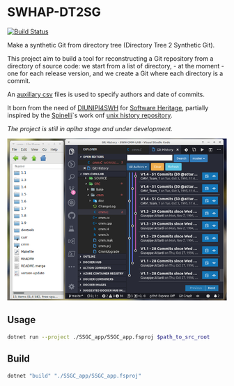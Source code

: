 # SWHAP-DT2SG

[![Build Status](https://travis-ci.com/Unipisa/SWHAP-DT2SG.svg?token=uYktkpxbywknDpAJce3c&branch=master)](https://travis-ci.com/Unipisa/SWHAP-DT2SG)

Make a synthetic Git from directory tree 
(Directory Tree 2 Synthetic Git).

This project aim to build a tool for reconstructing a Git repository from a directory of source code:
we start from a list of directory, - at the moment - one for each release version, and we create a Git where each directory is a commit.

An [auxillary csv](./metadata_example.csv) files is used to specify authors and date of commits.

It born from the need of [DIUNIPI4SWH](https://github.com/Unipisa/DIUNIPI4SWH) for [Software Heritage](www.softwareheritage.org), partially inspired by the [Spinelli](https://www2.dmst.aueb.gr/dds/)`s work onf [unix history repository](https://github.com/dspinellis/unix-history-repo).

*The project is still in aplha stage and under development.*

![example](./ETC/screen.png)

## Usage

```bash
dotnet run --project ./SSGC_app/SSGC_app.fsproj $path_to_src_root
```

## Build

```bash
dotnet "build" "./SSGC_app/SSGC_app.fsproj" 
```

